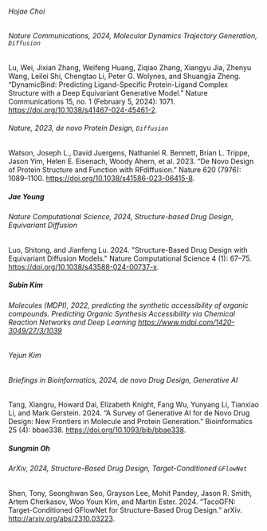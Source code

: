 <!-- 작성 방법
> ##### Name_of_presenter
> ###### Jaurnal_name, Pub_year, Task, Methods [, Contrib[, Other_keywords(maximum:3) ]]
위와 같은 형식으로 tag 를 달아주세요.

--- -->

###### Hojae Choi

###### Nature Communications, 2024, Molecular Dynamics Trajectory Generation, `Diffusion`
Lu, Wei, Jixian Zhang, Weifeng Huang, Ziqiao Zhang, Xiangyu Jia, Zhenyu Wang, Leilei Shi, Chengtao Li, Peter G. Wolynes, and Shuangjia Zheng. “DynamicBind: Predicting Ligand-Specific Protein-Ligand Complex Structure with a Deep Equivariant Generative Model.” Nature Communications 15, no. 1 (February 5, 2024): 1071. https://doi.org/10.1038/s41467-024-45461-2.

###### Nature, 2023, de novo Protein Design, `Diffusion`
Watson, Joseph L., David Juergens, Nathaniel R. Bennett, Brian L. Trippe, Jason Yim, Helen E. Eisenach, Woody Ahern, et al. 2023. “De Novo Design of Protein Structure and Function with RFdiffusion.” Nature 620 (7976): 1089–1100. https://doi.org/10.1038/s41586-023-06415-8.


##### Jae Young

###### Nature Computational Science, 2024, Structure-based Drug Design, Equivariant Diffusion
Luo, Shitong, and Jianfeng Lu. 2024. "Structure-Based Drug Design with Equivariant Diffusion Models." Nature Computational Science 4 (1): 67–75. https://doi.org/10.1038/s43588-024-00737-x.

##### Subin Kim
###### Molecules (MDPI), 2022, predicting the synthetic accessibility of organic compounds. Predicting Organic Synthesis Accessibility via Chemical Reaction Networks and Deep Learning https://www.mdpi.com/1420-3049/27/3/1039

###### Yejun Kim

###### Briefings in Bioinformatics, 2024, de novo Drug Design, Generative AI
Tang, Xiangru, Howard Dai, Elizabeth Knight, Fang Wu, Yunyang Li, Tianxiao Li, and Mark Gerstein.
2024.  “A Survey of Generative AI for de Novo Drug Design: New Frontiers in Molecule and Protein Generation.” Bioinformatics 25 (4): bbae338.
https://doi.org/10.1093/bib/bbae338.

##### Sungmin Oh

###### ArXiv, 2024, Structure-Based Drug Design, Target-Conditioned `GFlowNet`
Shen, Tony, Seonghwan Seo, Grayson Lee, Mohit Pandey, Jason R. Smith, Artem Cherkasov, Woo Youn Kim, and Martin Ester. 2024. “TacoGFN: Target-Conditioned GFlowNet for Structure-Based Drug Design.” 
arXiv. http://arxiv.org/abs/2310.03223.
